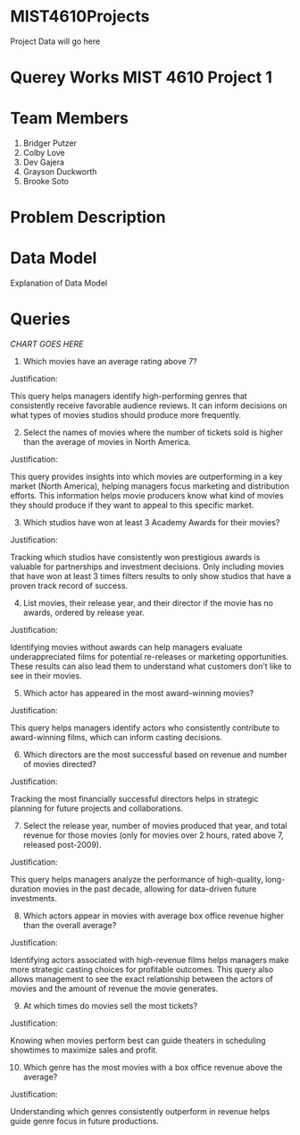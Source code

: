# MIST4610Projects
Project Data will go here

# Querey Works MIST 4610 Project 1



# Team Members

1. Bridger Putzer
2. Colby Love
3. Dev Gajera
4. Grayson Duckworth
5. Brooke Soto

# Problem Description

# Data Model

Explanation of Data Model


# Queries

*CHART GOES HERE*

1. Which movies have an average rating above 7? 

Justification:  

This query helps managers identify high-performing genres that consistently receive favorable audience reviews. It can inform decisions on what types of movies studios should produce more frequently. 

2. Select the names of movies where the number of tickets sold is higher than the average of movies in North America.

Justification: 

This query provides insights into which movies are outperforming in a key market (North America), helping managers focus marketing and distribution efforts. This information helps movie producers know what kind of movies they should produce if they want to appeal to this specific market.

3. Which studios have won at least 3 Academy Awards for their movies?

Justification: 

Tracking which studios have consistently won prestigious awards is valuable for partnerships and investment decisions. Only including movies that have won at least 3 times filters results to only show studios that have a proven track record of success. 

4. List movies, their release year, and their director if the movie has no awards, ordered by release year.

Justification: 

Identifying movies without awards can help managers evaluate underappreciated films for potential re-releases or marketing opportunities. These results can also lead them to understand what customers don’t like to see in their movies. 

5. Which actor has appeared in the most award-winning movies? 

Justification: 

This query helps managers identify actors who consistently contribute to award-winning films, which can inform casting decisions. 

6. Which directors are the most successful based on revenue and number of movies directed?

Justification: 

Tracking the most financially successful directors helps in strategic planning for future projects and collaborations. 

7. Select the release year, number of movies produced that year, and total revenue for those movies (only for movies over 2 hours, rated above 7, released post-2009). 

Justification: 

This query helps managers analyze the performance of high-quality, long-duration movies in the past decade, allowing for data-driven future investments.

8. Which actors appear in movies with average box office revenue higher than the overall average?

Justification: 

Identifying actors associated with high-revenue films helps managers make more strategic casting choices for profitable outcomes. This query also allows management to see the exact relationship between the actors of movies and the amount of revenue the movie generates.

9. At which times do movies sell the most tickets? 

Justification: 

Knowing when movies perform best can guide theaters in scheduling showtimes to maximize sales and profit. 

10. Which genre has the most movies with a box office revenue above the average?

Justification: 

Understanding which genres consistently outperform in revenue helps guide genre focus in future productions. 

 

 
